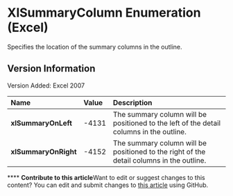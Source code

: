 
# XlSummaryColumn Enumeration (Excel)

Specifies the location of the summary columns in the outline.


## Version Information

Version Added: Excel 2007 



|**Name**|**Value**|**Description**|
|:-----|:-----|:-----|
| **xlSummaryOnLeft**|-4131|The summary column will be positioned to the left of the detail columns in the outline.|
| **xlSummaryOnRight**|-4152|The summary column will be positioned to the right of the detail columns in the outline.|

****   **Contribute to this article**Want to edit or suggest changes to this content? You can edit and submit changes to  [this article](https://github.com/jhershey00/VBA_Excel_Test/OpenXMLCon/articles/3aee8e56-4c9a-e972-88e5-7f8252877fcc.md) using GitHub.

